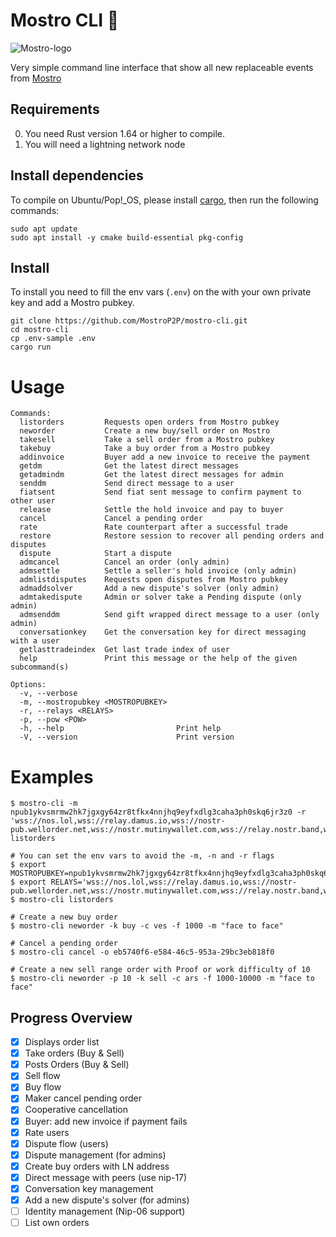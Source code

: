 # Mostro CLI 🧌

![Mostro-logo](static/logo.png)

Very simple command line interface that show all new replaceable events from [Mostro](https://github.com/MostroP2P/mostro)

## Requirements

0. You need Rust version 1.64 or higher to compile.
1. You will need a lightning network node

## Install dependencies

To compile on Ubuntu/Pop!\_OS, please install [cargo](https://www.rust-lang.org/tools/install), then run the following commands:

```
sudo apt update
sudo apt install -y cmake build-essential pkg-config
```

## Install

To install you need to fill the env vars (`.env`) on the with your own private key and add a Mostro pubkey.

```
git clone https://github.com/MostroP2P/mostro-cli.git
cd mostro-cli
cp .env-sample .env
cargo run
```

# Usage

```
Commands:
  listorders         Requests open orders from Mostro pubkey
  neworder           Create a new buy/sell order on Mostro
  takesell           Take a sell order from a Mostro pubkey
  takebuy            Take a buy order from a Mostro pubkey
  addinvoice         Buyer add a new invoice to receive the payment
  getdm              Get the latest direct messages
  getadmindm         Get the latest direct messages for admin
  senddm             Send direct message to a user
  fiatsent           Send fiat sent message to confirm payment to other user
  release            Settle the hold invoice and pay to buyer
  cancel             Cancel a pending order
  rate               Rate counterpart after a successful trade
  restore            Restore session to recover all pending orders and disputes
  dispute            Start a dispute
  admcancel          Cancel an order (only admin)
  admsettle          Settle a seller's hold invoice (only admin)
  admlistdisputes    Requests open disputes from Mostro pubkey
  admaddsolver       Add a new dispute's solver (only admin)
  admtakedispute     Admin or solver take a Pending dispute (only admin)
  admsenddm          Send gift wrapped direct message to a user (only admin)
  conversationkey    Get the conversation key for direct messaging with a user
  getlasttradeindex  Get last trade index of user
  help               Print this message or the help of the given subcommand(s)

Options:
  -v, --verbose
  -m, --mostropubkey <MOSTROPUBKEY>
  -r, --relays <RELAYS>
  -p, --pow <POW>
  -h, --help                         Print help
  -V, --version                      Print version
```

# Examples

```
$ mostro-cli -m npub1ykvsmrmw2hk7jgxgy64zr8tfkx4nnjhq9eyfxdlg3caha3ph0skq6jr3z0 -r 'wss://nos.lol,wss://relay.damus.io,wss://nostr-pub.wellorder.net,wss://nostr.mutinywallet.com,wss://relay.nostr.band,wss://nostr.cizmar.net,wss://140.f7z.io,wss://nostrrelay.com,wss://relay.nostrr.de' listorders

# You can set the env vars to avoid the -m, -n and -r flags
$ export MOSTROPUBKEY=npub1ykvsmrmw2hk7jgxgy64zr8tfkx4nnjhq9eyfxdlg3caha3ph0skq6jr3z0
$ export RELAYS='wss://nos.lol,wss://relay.damus.io,wss://nostr-pub.wellorder.net,wss://nostr.mutinywallet.com,wss://relay.nostr.band,wss://nostr.cizmar.net,wss://140.f7z.io,wss://nostrrelay.com,wss://relay.nostrr.de'
$ mostro-cli listorders

# Create a new buy order
$ mostro-cli neworder -k buy -c ves -f 1000 -m "face to face"

# Cancel a pending order
$ mostro-cli cancel -o eb5740f6-e584-46c5-953a-29bc3eb818f0

# Create a new sell range order with Proof or work difficulty of 10
$ mostro-cli neworder -p 10 -k sell -c ars -f 1000-10000 -m "face to face"
```

## Progress Overview

- [x] Displays order list
- [x] Take orders (Buy & Sell)
- [x] Posts Orders (Buy & Sell)
- [x] Sell flow
- [x] Buy flow
- [x] Maker cancel pending order
- [x] Cooperative cancellation
- [x] Buyer: add new invoice if payment fails
- [x] Rate users
- [x] Dispute flow (users)
- [x] Dispute management (for admins)
- [x] Create buy orders with LN address
- [x] Direct message with peers (use nip-17)
- [x] Conversation key management
- [x] Add a new dispute's solver (for admins)
- [ ] Identity management (Nip-06 support)
- [ ] List own orders
